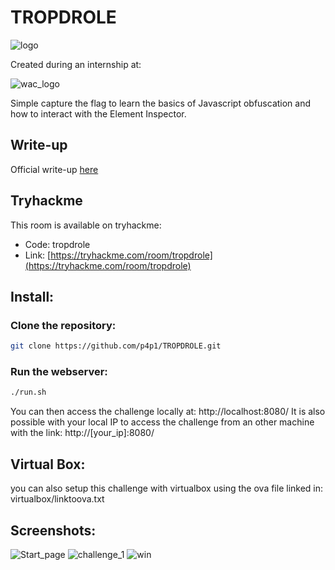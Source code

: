 # TROPDROLE
![logo](https://p4p1.github.io/writeups/img/tropdrole/icon.png)

Created during an internship at:

![wac_logo](https://upload.wikimedia.org/wikipedia/commons/thumb/1/19/Web%40cadémie_Logo.png/220px-Web%40cadémie_Logo.png)

Simple capture the flag to learn the basics of Javascript obfuscation and how to
interact with the Element Inspector.

## Write-up
Official write-up [here](https://p4p1.github.io/writeups/tropdrole-writeup.html)

## Tryhackme
This room is available on tryhackme:
 - Code: tropdrole
 - Link: [https://tryhackme.com/room/tropdrole](https://tryhackme.com/room/tropdrole)

## Install:

### Clone the repository:

```bash
git clone https://github.com/p4p1/TROPDROLE.git
```

### Run the webserver:
```bash
./run.sh
```

You can then access the challenge locally at:
http://localhost:8080/
It is also possible with your local IP to access the challenge from an other machine
with the link:
http://[your_ip]:8080/

## Virtual Box:
you can also setup this challenge with virtualbox using the ova file linked
in: virtualbox/linktoova.txt

## Screenshots:

![Start_page](https://raw.githubusercontent.com/p4p1/WAC_CTF/master/assets/wac_ctf.png)
![challenge_1](https://raw.githubusercontent.com/p4p1/WAC_CTF/master/assets/chall_1.png)
![win](https://raw.githubusercontent.com/p4p1/WAC_CTF/master/assets/win.png)
